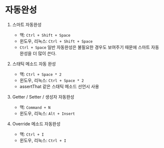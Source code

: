 # 자동완성

1. 스마트 자동완성
    - 맥: `Ctrl + Shift + Space`
    - 윈도우, 리눅스: `Ctrl + Shift + Space`
    - `Ctrl + Space` 일반 자동완성은 불필요한 경우도 보여주기 때문에 스마트 자동완성을 더 많이 쓴다.
    

2. 스태틱 메소드 자동 완성
    - 맥: `Ctrl + Space * 2`
    - 윈도우, 리눅스: `Ctrl + Space * 2`
    - assertThat 같은 스태틱 메소드 선언시 사용
    

3. Getter / Setter / 생성자 자동완성
    - 맥: `Command + N`
    - 윈도우, 리눅스: `Alt + Insert`
    

4. Override 메소드 자동완성
    - 맥: `Ctrl + I`
    - 윈도우, 리눅스: `Ctrl + I`